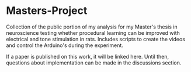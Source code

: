 # Masters-Project

Collection of the public portion of my analysis for my Master's thesis in neuroscience testing whether procedural learning can be improved with electrical and tone stimulation in rats. Includes scripts to create the videos and control the Arduino's during the experiment. 

If a paper is published on this work, it will be linked here. Until then, questions about implementation can be made in the discussions section. 
